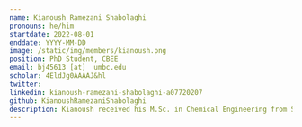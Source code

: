 ```yaml
---
name: Kianoush Ramezani Shabolaghi
pronouns: he/him
startdate: 2022-08-01
enddate: YYYY-MM-DD
image: /static/img/members/kianoush.png
position: PhD Student, CBEE
email: bj45613 [at]  umbc.edu
scholar: 4EldJg0AAAAJ&hl
twitter: 
linkedin: kianoush-ramezani-shabolaghi-a07720207
github: KianoushRamezaniShabolaghi
description: Kianoush received his M.Sc. in Chemical Engineering from Sharif University of Technology in Iran in 2020, where he studied Molecular Simulations for adsorption in zeolites. He is currently working on Machine Learning algorithms (Symbolic Regression), which aims to finding mathematical relationships between dataset variables. In his free time you might find him traveling or lifting weights at the gym.
---
```

